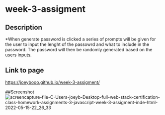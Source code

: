 # week-3-assigment

## Description
*When generate password is clicked a series of prompts will be given for the user to input the lenght of the passowrd and what to include in the password. 
The password will then be randomly generated based on the users inputs.

## Link to page
https://joeybooo.github.io/week-3-assigment/

##Screenshot
![screencapture-file-C-Users-joeyb-Desktop-full-web-stack-certification-class-homework-assignments-3-javascript-week-3-assigment-inde-html-2022-05-15-22_26_33](https://user-images.githubusercontent.com/98803950/168528364-59bb8ac6-787a-4d9b-8e2a-16ffdc0f6a51.png)
